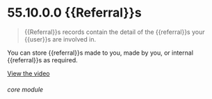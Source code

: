 # 55.10.0.0    {{Referral}}s

> {{Referral}}s records contain the detail of the {{referral}}s your {{user}}s are involved in. 

You can store {{referral}}s made to you, made by you, or internal {{referral}}s as required. 

[View the video](/help/video/id/5)
###### core module

